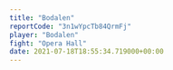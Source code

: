 ```yaml
---
title: "Bodalen"
reportCode: "3n1wYpcTb84QrmFj"
player: "Bodalen"
fight: "Opera Hall"
date: 2021-07-18T18:55:34.719000+00:00
---
```


